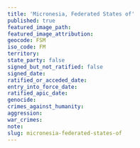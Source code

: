 ```yaml
---
title: 'Micronesia, Federated States of'
published: true
featured_image_path:
featured_image_attribution:
geocode: FSM
iso_code: FM
territory:
state_party: false
signed_but_not_ratified: false
signed_date:
ratified_or_acceded_date:
entry_into_force_date:
ratified_apic_date:
genocide:
crimes_against_humanity:
aggression:
war_crimes:
note:
slug: micronesia-federated-states-of
---
```



